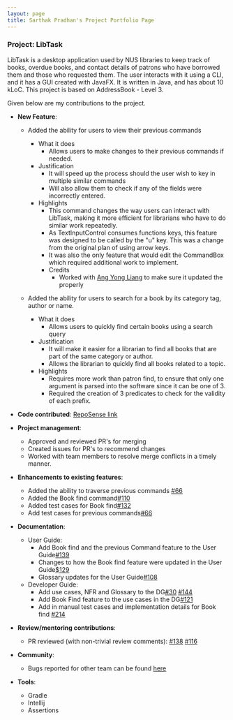 ```yaml
---
layout: page
title: Sarthak Pradhan's Project Portfolio Page
---
```


### Project: LibTask


LibTask is a desktop application used by NUS libraries to keep track of books, overdue books, and contact details of patrons who have borrowed them and those who requested them.
The user interacts with it using a CLI, and it has a GUI created with JavaFX. It is written in Java, and has about 10 kLoC. This project is based on AddressBook - Level 3.

Given below are my contributions to the project.

* **New Feature**:
  * Added the ability for users to view their previous commands
    * What it does
      * Allows users to make changes to their previous commands if needed.
    * Justification
      * It will speed up the process should the user wish to key in multiple similar commands
      * Will also allow them to check if any of the fields were incorrectly entered.
    * Highlights
      * This command changes the way users can interact with LibTask, making it more efficient for librarians who have to do similar work repeatedly.
      * As TextInputControl consumes functions keys, this feature was designed to be called by the "u" key. This was a change from the original plan of using arrow keys. 
      * It was also the only feature that would edit the CommandBox which required additional work to implement. 
      * Credits
        * Worked with [Ang Yong Liang](http://github.com/yl-ang) to make sure it updated the properly

  * Added the ability for users to search for a book by its category tag, author or name.
    * What it does
      * Allows users to quickly find certain books using a search query
    * Justification
      * It will make it easier for a librarian to find all books that are part of the same category or author.
      * Allows the librarian to quickly find all books related to a topic. 
    * Highlights
      * Requires more work than patron find, to ensure that only one argument is parsed into the software since it can be one of 3.
      * Required the creation of 3 predicates to check for the validity of each prefix. 


* **Code contributed**: [RepoSense link](https://nus-cs2103-ay2122s2.github.io/tp-dashboard/?search=&sort=groupTitle&sortWithin=title&since=2022-02-18&timeframe=commit&mergegroup=&groupSelect=groupByRepos&breakdown=false&tabOpen=true&tabType=authorship&tabAuthor=Halpfrog&tabRepo=AY2122S2-CS2103T-W14-1%2Ftp%5Bmaster%5D&authorshipIsMergeGroup=false&authorshipFileTypes=docs~functional-code~test-code&authorshipIsBinaryFileTypeChecked=false)
* **Project management**:
  * Approved and reviewed PR's for merging
  * Created issues for PR's to recommend changes
  * Worked with team members to resolve merge conflicts in a timely manner.


* **Enhancements to existing features**:
  * Added the ability to traverse previous commands [\#66](https://github.com/AY2122S2-CS2103T-W14-1/tp/pull/66)
  * Added the Book find command[\#110](https://github.com/AY2122S2-CS2103T-W14-1/tp/pull/110)
  * Added test cases for Book find[\#132](https://github.com/AY2122S2-CS2103T-W14-1/tp/pull/132)
  * Add test cases for previous commands[\#66](https://github.com/AY2122S2-CS2103T-W14-1/tp/pull/66)
  
* **Documentation**:
  * User Guide:
    * Add Book find and the previous Command feature to the User Guide[\#139](https://github.com/AY2122S2-CS2103T-W14-1/tp/pull/139)
    * Changes to how the Book find feature were updated in the User Guide[\$129](https://github.com/AY2122S2-CS2103T-W14-1/tp/pull/129)
    * Glossary updates for the User Guide[\#108](https://github.com/AY2122S2-CS2103T-W14-1/tp/pull/108)
  * Developer Guide:
    * Add use cases, NFR and Glossary to the DG[\#30](https://github.com/AY2122S2-CS2103T-W14-1/tp/pull/30) [\#144](https://github.com/AY2122S2-CS2103T-W14-1/tp/pull/144)
    * Add Book Find feature to the use cases in the DG[\#121](https://github.com/AY2122S2-CS2103T-W14-1/tp/pull/121)
    * Add in manual test cases and implementation details for Book find [\#214](https://github.com/AY2122S2-CS2103T-W14-1/tp/pull/214)

* **Review/mentoring contributions**:
  * PR reviewed (with non-trivial review comments): [\#138](https://github.com/AY2122S2-CS2103T-W14-1/tp/pull/138) [#116](https://github.com/AY2122S2-CS2103T-W14-1/tp/pull/138)

* **Community**:
  * Bugs reported for other team can be found [here](https://github.com/Halpfrog/ped/issues)


* **Tools**:
  * Gradle
  * Intellij
  * Assertions


